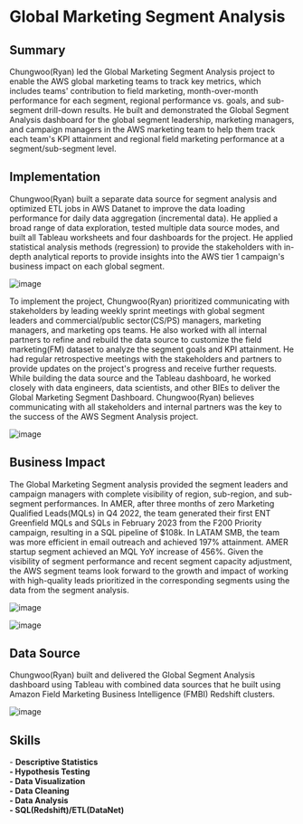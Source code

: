 <!-- Title -->
<h1 align="left">Global Marketing Segment Analysis </h1>


<h2 align="left">Summary </h2>

Chungwoo(Ryan) led the Global Marketing Segment Analysis project to enable the AWS global marketing teams to track key metrics, which includes teams' contribution to field marketing, month-over-month performance for each segment, regional performance vs. goals, and sub-segment drill-down results. He built and demonstrated the Global Segment Analysis dashboard for the global segment leadership, marketing managers, and campaign managers in the AWS marketing team to help them track each team's KPI attainment and regional field marketing performance at a segment/sub-segment level. 


<h2 align="left">Implementation </h2>

Chungwoo(Ryan) built a separate data source for segment analysis and optimized ETL jobs in AWS Datanet to improve the data loading performance for daily data aggregation (incremental data). He applied a broad range of data exploration, tested multiple data source modes, and built all Tableau worksheets and four dashboards for the project. He applied statistical analysis methods (regression) to provide the stakeholders with in-depth analytical reports to provide insights into the AWS tier 1 campaign's business impact on each global segment.

![image](https://github.com/ryavse11/ryan_choi_portfolio/assets/151677676/674e6036-764e-4389-9138-e92b04754fca)

To implement the project, Chungwoo(Ryan) prioritized communicating with stakeholders by leading weekly sprint meetings with global segment leaders and commercial/public sector(CS/PS) managers, marketing managers, and marketing ops teams. He also worked with all internal partners to refine and rebuild the data source to customize the field marketing(FM) dataset to analyze the segment goals and KPI attainment. He had regular retrospective meetings with the stakeholders and partners to provide updates on the project's progress and receive further requests. While building the data source and the Tableau dashboard, he worked closely with data engineers, data scientists, and other BIEs to deliver the Global Marketing Segment Dashboard. Chungwoo(Ryan) believes communicating with all stakeholders and internal partners was the key to the success of the AWS Segment Analysis project. 

![image](https://github.com/ryavse11/ryan_choi_portfolio/assets/151677676/7adc4b13-4444-4b46-a803-bce826ee20a6)



<h2 align="left">Business Impact </h2>

The Global Marketing Segment analysis provided the segment leaders and campaign managers with complete visibility of region, sub-region, and sub-segment performances. In AMER, after three months of zero Marketing Qualified Leads(MQLs) in Q4 2022, the team generated their first ENT Greenfield MQLs and SQLs in February 2023 from the F200 Priority campaign, resulting in a SQL pipeline of $108k. In LATAM SMB, the team was more efficient in email outreach and achieved 197% attainment. AMER startup segment achieved an MQL YoY increase of 456%. Given the visibility of segment performance and recent segment capacity adjustment, the AWS segment teams look forward to the growth and impact of working with high-quality leads prioritized in the corresponding segments using the data from the segment analysis.

![image](https://github.com/ryavse11/ryan_choi_portfolio/assets/151677676/cd474df5-b9a8-4168-9446-02c1abd0ba3c)

![image](https://github.com/ryavse11/ryan_choi_portfolio/assets/151677676/c5fea10e-6bdf-4e77-b12c-9d20e5157535)


<h2 align="left">Data Source </h2>

Chungwoo(Ryan) built and delivered the Global Segment Analysis dashboard using Tableau with combined data sources that he built using Amazon Field Marketing Business Intelligence (FMBI) Redshift clusters.

![image](https://github.com/ryavse11/ryan_choi_portfolio/assets/151677676/02c7ed85-834d-49c9-92f0-4cf1a33b6372)

<h2 align="left">Skills </h2>
- <b>Descriptive Statistics <br>
- Hypothesis Testing  <br>
- Data Visualization <br>
- Data Cleaning <br>
- Data Analysis <br>
- SQL(Redshift)/ETL(DataNet) </b><br>
